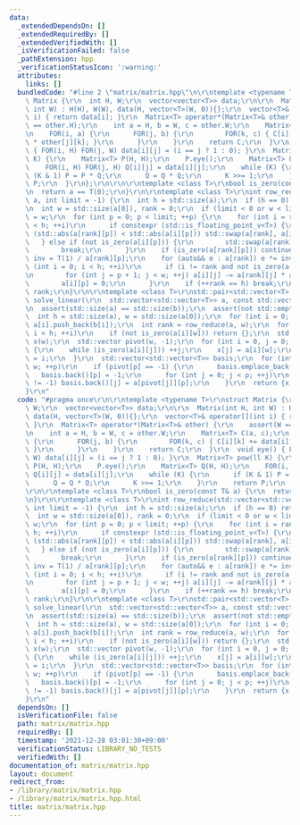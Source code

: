 ```yaml
---
data:
  _extendedDependsOn: []
  _extendedRequiredBy: []
  _extendedVerifiedWith: []
  _isVerificationFailed: false
  _pathExtension: hpp
  _verificationStatusIcon: ':warning:'
  attributes:
    links: []
  bundledCode: "#line 2 \"matrix/matrix.hpp\"\n\r\ntemplate <typename T>\r\nstruct\
    \ Matrix {\r\n  int H, W;\r\n  vector<vector<T>> data;\r\n\r\n  Matrix(int H,\
    \ int W) : H(H), W(W), data(H, vector<T>(W, 0)){};\r\n  vector<T>& operator[](int\
    \ i) { return data[i]; }\r\n  Matrix<T> operator*(Matrix<T>& other) {\r\n    assert(W\
    \ == other.H);\r\n    int a = H, b = W, c = other.W;\r\n    Matrix<T> C(a, c);\r\
    \n    FOR(i, a) {\r\n      FOR(j, b) {\r\n        FOR(k, c) { C[i][k] += data[i][j]\
    \ * other[j][k]; }\r\n      }\r\n    }\r\n    return C;\r\n  }\r\n  void eye()\
    \ { FOR(i, H) FOR(j, W) data[i][j] = (i == j ? 1 : 0); }\r\n  Matrix<T> pow(ll\
    \ K) {\r\n    Matrix<T> P(H, H);\r\n    P.eye();\r\n    Matrix<T> Q(H, H);\r\n\
    \    FOR(i, H) FOR(j, H) Q[i][j] = data[i][j];\r\n    while (K) {\r\n      if\
    \ (K & 1) P = P * Q;\r\n      Q = Q * Q;\r\n      K >>= 1;\r\n    }\r\n    return\
    \ P;\r\n  }\r\n};\r\n\r\n\r\ntemplate <class T>\r\nbool is_zero(const T& a) {\r\
    \n  return a == T(0);\r\n}\r\n\r\ntemplate <class T>\r\nint row_reduce(std::vector<std::vector<T>>&\
    \ a, int limit = -1) {\r\n  int h = std::size(a);\r\n  if (h == 0) return 0;\r\
    \n  int w = std::size(a[0]), rank = 0;\r\n  if (limit < 0 or w < limit) limit\
    \ = w;\r\n  for (int p = 0; p < limit; ++p) {\r\n    for (int i = rank + 1; i\
    \ < h; ++i)\r\n      if constexpr (std::is_floating_point_v<T>) {\r\n        if\
    \ (std::abs(a[rank][p]) < std::abs(a[i][p])) std::swap(a[rank], a[i]);\r\n   \
    \   } else if (not is_zero(a[i][p])) {\r\n        std::swap(a[rank], a[i]);\r\n\
    \        break;\r\n      }\r\n    if (is_zero(a[rank][p])) continue;\r\n    T\
    \ inv = T(1) / a[rank][p];\r\n    for (auto&& e : a[rank]) e *= inv;\r\n    for\
    \ (int i = 0; i < h; ++i)\r\n      if (i != rank and not is_zero(a[i][p])) {\r\
    \n        for (int j = p + 1; j < w; ++j) a[i][j] -= a[rank][j] * a[i][p];\r\n\
    \        a[i][p] = 0;\r\n      }\r\n    if (++rank == h) break;\r\n  }\r\n  return\
    \ rank;\r\n}\r\n\r\ntemplate <class T>\r\nstd::pair<std::vector<T>, std::vector<std::vector<T>>>\
    \ solve_linear(\r\n  std::vector<std::vector<T>> a, const std::vector<T>& b) {\r\
    \n  assert(std::size(a) == std::size(b));\r\n  assert(not std::empty(a));\r\n\
    \  int h = std::size(a), w = std::size(a[0]);\r\n  for (int i = 0; i < h; ++i)\
    \ a[i].push_back(b[i]);\r\n  int rank = row_reduce(a, w);\r\n  for (int i = rank;\
    \ i < h; ++i)\r\n    if (not is_zero(a[i][w])) return {};\r\n  std::vector<T>\
    \ x(w);\r\n  std::vector pivot(w, -1);\r\n  for (int i = 0, j = 0; i < rank; ++i)\
    \ {\r\n    while (is_zero(a[i][j])) ++j;\r\n    x[j] = a[i][w];\r\n    pivot[j]\
    \ = i;\r\n  }\r\n  std::vector<std::vector<T>> basis;\r\n  for (int p = 0; p <\
    \ w; ++p)\r\n    if (pivot[p] == -1) {\r\n      basis.emplace_back(w);\r\n   \
    \   basis.back()[p] = -1;\r\n      for (int j = 0; j < p; ++j)\r\n        if (pivot[j]\
    \ != -1) basis.back()[j] = a[pivot[j]][p];\r\n    }\r\n  return {x, basis};\r\n\
    }\r\n"
  code: "#pragma once\r\n\r\ntemplate <typename T>\r\nstruct Matrix {\r\n  int H,\
    \ W;\r\n  vector<vector<T>> data;\r\n\r\n  Matrix(int H, int W) : H(H), W(W),\
    \ data(H, vector<T>(W, 0)){};\r\n  vector<T>& operator[](int i) { return data[i];\
    \ }\r\n  Matrix<T> operator*(Matrix<T>& other) {\r\n    assert(W == other.H);\r\
    \n    int a = H, b = W, c = other.W;\r\n    Matrix<T> C(a, c);\r\n    FOR(i, a)\
    \ {\r\n      FOR(j, b) {\r\n        FOR(k, c) { C[i][k] += data[i][j] * other[j][k];\
    \ }\r\n      }\r\n    }\r\n    return C;\r\n  }\r\n  void eye() { FOR(i, H) FOR(j,\
    \ W) data[i][j] = (i == j ? 1 : 0); }\r\n  Matrix<T> pow(ll K) {\r\n    Matrix<T>\
    \ P(H, H);\r\n    P.eye();\r\n    Matrix<T> Q(H, H);\r\n    FOR(i, H) FOR(j, H)\
    \ Q[i][j] = data[i][j];\r\n    while (K) {\r\n      if (K & 1) P = P * Q;\r\n\
    \      Q = Q * Q;\r\n      K >>= 1;\r\n    }\r\n    return P;\r\n  }\r\n};\r\n\
    \r\n\r\ntemplate <class T>\r\nbool is_zero(const T& a) {\r\n  return a == T(0);\r\
    \n}\r\n\r\ntemplate <class T>\r\nint row_reduce(std::vector<std::vector<T>>& a,\
    \ int limit = -1) {\r\n  int h = std::size(a);\r\n  if (h == 0) return 0;\r\n\
    \  int w = std::size(a[0]), rank = 0;\r\n  if (limit < 0 or w < limit) limit =\
    \ w;\r\n  for (int p = 0; p < limit; ++p) {\r\n    for (int i = rank + 1; i <\
    \ h; ++i)\r\n      if constexpr (std::is_floating_point_v<T>) {\r\n        if\
    \ (std::abs(a[rank][p]) < std::abs(a[i][p])) std::swap(a[rank], a[i]);\r\n   \
    \   } else if (not is_zero(a[i][p])) {\r\n        std::swap(a[rank], a[i]);\r\n\
    \        break;\r\n      }\r\n    if (is_zero(a[rank][p])) continue;\r\n    T\
    \ inv = T(1) / a[rank][p];\r\n    for (auto&& e : a[rank]) e *= inv;\r\n    for\
    \ (int i = 0; i < h; ++i)\r\n      if (i != rank and not is_zero(a[i][p])) {\r\
    \n        for (int j = p + 1; j < w; ++j) a[i][j] -= a[rank][j] * a[i][p];\r\n\
    \        a[i][p] = 0;\r\n      }\r\n    if (++rank == h) break;\r\n  }\r\n  return\
    \ rank;\r\n}\r\n\r\ntemplate <class T>\r\nstd::pair<std::vector<T>, std::vector<std::vector<T>>>\
    \ solve_linear(\r\n  std::vector<std::vector<T>> a, const std::vector<T>& b) {\r\
    \n  assert(std::size(a) == std::size(b));\r\n  assert(not std::empty(a));\r\n\
    \  int h = std::size(a), w = std::size(a[0]);\r\n  for (int i = 0; i < h; ++i)\
    \ a[i].push_back(b[i]);\r\n  int rank = row_reduce(a, w);\r\n  for (int i = rank;\
    \ i < h; ++i)\r\n    if (not is_zero(a[i][w])) return {};\r\n  std::vector<T>\
    \ x(w);\r\n  std::vector pivot(w, -1);\r\n  for (int i = 0, j = 0; i < rank; ++i)\
    \ {\r\n    while (is_zero(a[i][j])) ++j;\r\n    x[j] = a[i][w];\r\n    pivot[j]\
    \ = i;\r\n  }\r\n  std::vector<std::vector<T>> basis;\r\n  for (int p = 0; p <\
    \ w; ++p)\r\n    if (pivot[p] == -1) {\r\n      basis.emplace_back(w);\r\n   \
    \   basis.back()[p] = -1;\r\n      for (int j = 0; j < p; ++j)\r\n        if (pivot[j]\
    \ != -1) basis.back()[j] = a[pivot[j]][p];\r\n    }\r\n  return {x, basis};\r\n\
    }\r\n"
  dependsOn: []
  isVerificationFile: false
  path: matrix/matrix.hpp
  requiredBy: []
  timestamp: '2021-12-28 03:01:30+09:00'
  verificationStatus: LIBRARY_NO_TESTS
  verifiedWith: []
documentation_of: matrix/matrix.hpp
layout: document
redirect_from:
- /library/matrix/matrix.hpp
- /library/matrix/matrix.hpp.html
title: matrix/matrix.hpp
---
```

